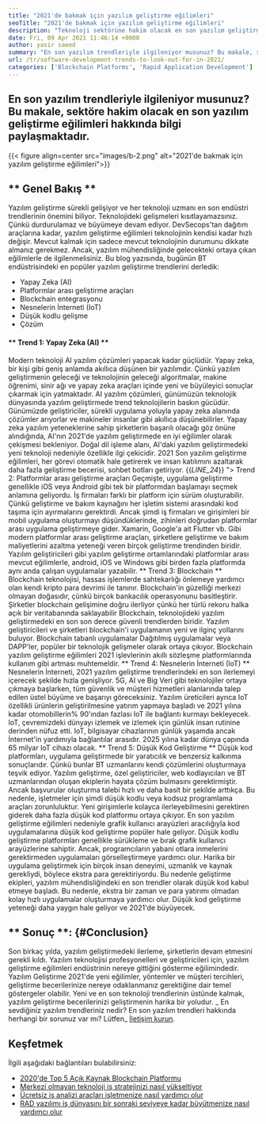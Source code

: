 ```yaml
---
title: "2021'de bakmak için yazılım geliştirme eğilimleri" 
seoTitle: "2021'de bakmak için yazılım geliştirme eğilimleri" 
description: "Teknoloji sektörüne hakim olacak en son yazılım geliştirme trendleri arasında blockchain, yapay zeka, kodsuz ve daha yeni trendler yer alıyor." 
date: Fri, 09 Apr 2021 11:46:14 +0000
author: yasir saeed
summary: "En son yazılım trendleriyle ilgileniyor musunuz? Bu makale, sektöre hakim olacak en son yazılım geliştirme eğilimleri hakkında bilgi paylaşmaktadır." 
url: /tr/software-development-trends-to-look-out-for-in-2021/
categories: ['Blockchain Platforms', 'Rapid Application Development']
---
```


## En son yazılım trendleriyle ilgileniyor musunuz? Bu makale, sektöre hakim olacak en son yazılım geliştirme eğilimleri hakkında bilgi paylaşmaktadır.

{{< figure align=center src="images/b-2.png" alt="2021'de bakmak için yazılım geliştirme eğilimleri">}}


## ** Genel Bakış **
Yazılım geliştirme sürekli gelişiyor ve her teknoloji uzmanı en son endüstri trendlerinin önemini biliyor. Teknolojideki gelişmeleri kısıtlayamazsınız. Çünkü durdurulamaz ve büyümeye devam ediyor. DevSecops'tan dağıtım araçlarına kadar, yazılım geliştirme eğilimleri teknolojinin kendisi kadar hızlı değişir.
Mevcut kalmak için sadece mevcut teknolojinin durumunu dikkate almanız gerekmez. Ancak, yazılım mühendisliğinde gelecekteki ortaya çıkan eğilimlerle de ilgilenmelisiniz. Bu blog yazısında, bugünün BT endüstrisindeki en popüler yazılım geliştirme trendlerini derledik:
  * Yapay Zeka (AI)
  * Platformlar arası geliştirme araçları
  * Blockchain entegrasyonu
  * Nesnelerin İnterneti (IoT)
  * Düşük kodlu gelişme
  * Çözüm

#### ** Trend 1: Yapay Zeka (AI) **
Modern teknoloji AI yazılım çözümleri yapacak kadar güçlüdür. Yapay zeka, bir kişi gibi geniş anlamda akıllıca düşünen bir yazılımdır. Çünkü yazılım geliştirmenin geleceği ve teknolojinin geleceği algoritmalar, makine öğrenimi, sinir ağı ve yapay zeka araçları içinde yeni ve büyüleyici sonuçlar çıkarmak için yatmaktadır. AI yazılım çözümleri, günümüzün teknolojik dünyasında yazılım geliştirmede trend teknolojilerin baskın gücüdür.
Günümüzde geliştiriciler, sürekli uygulama yoluyla yapay zeka alanında çözümler arıyorlar ve makineler insanlar gibi akıllıca düşünebilirler. Yapay zeka yazılım yeteneklerine sahip şirketlerin başarılı olacağı göz önüne alındığında, AI'nın 2021'de yazılım geliştirmede en iyi eğilimler olarak çekişmesi bekleniyor. Doğal dil işleme alanı, AI'daki yazılım geliştirmedeki yeni teknoloji nedeniyle özellikle ilgi çekicidir. 2021 Son yazılım geliştirme eğilimleri, her görevi otomatik hale getirerek ve insan katılımını azaltarak daha fazla geliştirme becerisi, sohbet botları getiriyor.
{{_LINE_24_}}
"> Trend 2: Platformlar arası geliştirme araçları
Geçmişte, uygulama geliştirme genellikle iOS veya Android gibi tek bir platformdan başlamayı seçmek anlamına geliyordu. İş firmaları farklı bir platform için sürüm oluşturabilir. Çünkü geliştirme ve bakım kaynağını her işletim sistemi arasındaki kod taşıma için ayırmalarını gerektirdi. Ancak şimdi iş firmaları ve girişimleri bir mobil uygulama oluşturmayı düşündüklerinde, zihinleri doğrudan platformlar arası uygulama geliştirmeye gider.
Xamarin, Google'a ait Flutter vb. Gibi modern platformlar arası geliştirme araçları, şirketlere geliştirme ve bakım maliyetlerini azaltma yeteneği veren birçok geliştirme trendinden biridir. Yazılım geliştiricileri gibi yazılım geliştirme ortamlarındaki platformlar arası mevcut eğilimlerle, android, iOS ve Windows gibi birden fazla platformda aynı anda çalışan uygulamalar yazabilir.
** Trend 3: Blockchain **
Blockchain teknolojisi, hassas işlemlerde sahtekarlığı önlemeye yardımcı olan kendi kripto para devrimi ile tanınır. Blockchain'in güzelliği merkezi olmayan doğasıdır, çünkü birçok bankacılık operasyonunu basitleştirir. Şirketler blockchain gelişimine doğru ilerliyor çünkü her türlü rekoru halka açık bir veritabanında saklayabilir
Blockchain, teknolojideki yazılım geliştirmedeki en son son derece güvenli trendlerden biridir. Yazılım geliştiricileri ve şirketleri blockchain'i uygulamanın yeni ve ilginç yollarını buluyor. Blockchain tabanlı uygulamalar Dağıtılmış uygulamalar veya DAPP'ler, popüler bir teknolojik gelişmeler olarak ortaya çıkıyor. Blockchain yazılım geliştirme eğilimleri 2021 işlevlerinin akıllı sözleşme platformlarında kullanım gibi artması muhtemeldir.
** Trend 4: Nesnelerin İnterneti (IoT) **
Nesnelerin İnterneti, 2021 yazılım geliştirme trendlerindeki en son ilerlemeyi içerecek şekilde hızla genişliyor. 5G, AI ve Big Veri gibi teknolojiler ortaya çıkmaya başlarken, tüm güvenlik ve müşteri hizmetleri alanlarında talep edilen üstel büyüme ve başarıyı göreceksiniz. Yazılım üreticileri ayrıca IoT özellikli ürünlerin geliştirilmesine yatırım yapmaya başladı ve 2021 yılına kadar otomobillerin% 90'ından fazlası IoT ile bağlantı kurmayı bekleyecek.
IoT, çevremizdeki dünyayı izlemek ve izlemek için günlük insan rutinine derinden nüfuz etti. IoT, bilgisayar cihazlarının günlük yaşamda ancak İnternet'in yardımıyla bağlantılar arasıdır. 2025 yılına kadar dünya çapında 65 milyar IoT cihazı olacak.
** Trend 5: Düşük Kod Geliştirme **
Düşük kod platformları, uygulama geliştirmede bir yaratıcılık ve benzersiz kalkınma sonuçlarıdır. Çünkü bunlar BT uzmanlarını kendi çözümlerini oluşturmaya teşvik ediyor. Yazılım geliştirme, özel geliştiriciler, web kodlayıcıları ve BT uzmanlarından oluşan ekiplerin hayata çözüm bulmasını gerektirmiştir. Ancak başvurular oluşturma talebi hızlı ve daha basit bir şekilde arttıkça. Bu nedenle, işletmeler için şimdi düşük kodlu veya kodsuz programlama araçları zorunluluktur. Yeni girişimlerle kolayca ilerleyebilmesini gerektiren giderek daha fazla düşük kod platformu ortaya çıkıyor.
En son yazılım geliştirme eğilimleri nedeniyle grafik kullanıcı arayüzleri aracılığıyla kod uygulamalarına düşük kod geliştirme popüler hale geliyor. Düşük kodlu geliştirme platformları genellikle sürükleme ve bırak grafik kullanıcı arayüzlerine sahiptir. Ancak, programcıların yabani otlara inmelerini gerektirmeden uygulamaları görselleştirmeye yardımcı olur. Harika bir uygulama geliştirmek için birçok insan deneyimi, uzmanlık ve kaynak gerekliydi, böylece ekstra para gerektiriyordu. Bu nedenle geliştirme ekipleri, yazılım mühendisliğindeki en son trendler olarak düşük kod kabul etmeye başladı. Bu nedenle, ekstra bir zaman ve para yatırımı olmadan kolay hızlı uygulamalar oluşturmaya yardımcı olur. Düşük kod geliştirme yeteneği daha yaygın hale geliyor ve 2021'de büyüyecek.

## ** Sonuç **: {#Conclusion}
Son birkaç yılda, yazılım geliştirmedeki ilerleme, şirketlerin devam etmesini gerekli kıldı. Yazılım teknolojisi profesyonelleri ve geliştiricileri için, yazılım geliştirme eğilimleri endüstrinin nereye gittiğini gösterme eğilimindedir. Yazılım Geliştirme 2021'de yeni eğilimler, yöntemler ve müşteri tercihleri, geliştirme becerilerinize nereye odaklanmanız gerektiğine dair temel göstergeler olabilir. Yeni ve en son teknoloji trendlerinin üstünde kalmak, yazılım geliştirme becerilerinizi geliştirmenin harika bir yoludur.
_ En sevdiğiniz yazılım trendleriniz nedir? En son yazılım trendleri hakkında herhangi bir sorunuz var mı? Lütfen_ [İletişim kurun][1].

## Keşfetmek
İlgili aşağıdaki bağlantıları bulabilirsiniz:
  * [2020'de Top 5 Açık Kaynak Blockchain Platformu][2]
  * [Merkezi olmayan teknoloji iş stratejinizi nasıl yükseltiyor][3]
  * [Ücretsiz iş analizi araçları işletmenize nasıl yardımcı olur][4]
  * [RAD yazılımı iş dünyasını bir sonraki seviyeye kadar büyütmenize nasıl yardımcı olur][5]

  
[1]: mailto:yasir.saeed@aspose.com
[2]: https://blog.containerize.com/blockchain-platforms/top-5-open-source-blockchain-platforms-in-2020/
[3]: https://blog.containerize.com/2020/11/27/how-decentralized-technology-upgrades-your-business-strategy/
[4]: https://blog.containerize.com/2021/03/12/how-free-business-analytics-tools-assist-your-business/
[5]: https://blog.containerize.com/rapid-application-development/rapid-application-development-software-for-business-rad/
